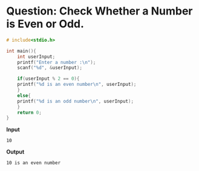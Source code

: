 # Question: Check Whether a Number is Even or Odd.
```c
# include<stdio.h>

int main(){
    int userInput;
    printf("Enter a number :\n");
    scanf("%d", &userInput);

    if(userInput % 2 == 0){
    printf("%d is an even number\n", userInput);
    }
    else{
    printf("%d is an odd number\n", userInput);
    }
    return 0;
}
```



**Input**

```
10
```

**Output**

```
10 is an even number
```
